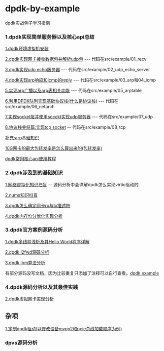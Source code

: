 # dpdk-by-example
dpdk实战例子学习指南


### 1.dpdk实现简单服务器以及核心api总结

[1.dpdk环境虚拟机安装](doc/first/01_dpdk_env.md)

[2.dpdk实现网卡接收数据包并解析udp包](doc/first/02_dpdk_udp_recv.md) --- 代码在src/example/01_recv

[3.dpdk实现udp echo服务器](doc/first/03_dpdk_echo_server.md)  --- 代码在src/example/02_udp_echo_server


[4.dpdk实现arp响应和icmp的reply](doc/first/04_arp_request_response.md)  --- 代码在src/example/03_arp和04_icmp

[5.实现arp广播以及arp表相关功能](doc/first/05_arp_table.md) --- 代码在src/example/05_arptable

[6.利用DPDK队列实现基础协议栈(什么是协议栈)](doc/first/06_dpdk_netstack.md) --- 代码在src/example/06_netarch

[7.实现socket层并使用socekt实现udp服务器](doc/first/07_dpdk_impl_udp_sock.md) --- 代码在src/example/07_udp

[8.协议栈完结篇:实现tcp socket](doc/first/08_tcp_impl.md) -- 代码在src/example/08_tcp

[补充:arp基础知识](doc/first/arp_basic.md)

[10G网卡的最大包转发率是怎么算出来的(包转发率)](doc/first/pps_compute.md)

[dpdk常用核心api使用教程](doc/first/dpdk_api.md)

### 2.dpdk涉及到的基础知识

[1.网络虚拟化知识扫盲](doc/basic/00_virtual_basic.md) -- 源码分析中会详解dpdk怎么实现virtio驱动的

[2.numa知识扫盲](doc/basic/01_numa_basic.md)

[3.dpdk怎么确定网卡rx与tx描述符](doc/basic/02_dpdk_tx_rx_config.md)

[4.dpdk内存均分优化实现分析](doc/basic/03_dpdk_mem_manager_optimize.md)

### 3.dpdk官方案例源码分析

[1.dpdk多线程浅析及其Hello World程序详解](doc/example_doc/01_dpdk_multi_threads.md)

[2.dpdk l2fwd源码分析](doc/example_doc/l2fwd.md)

[3.dpdk lpm算法分析](doc/example_doc/dpdk_lpm.md)

有部分源码没写文档，因为比较重复只添加了注释可以自行查看。[dpdk example](example-code)

### 4.dpdk源码分析以及其最佳实践

[2.dpdk虚拟网卡实现分析](doc/source_doc/01_dpdk_virtio.md)

## 杂项

[1.定制dpdk驱动(以修改设备mvpp2和pcie总线加载顺序为例)](doc/work_note/01_dpdk_modify_bus_load.md)

### dpvs源码分析
